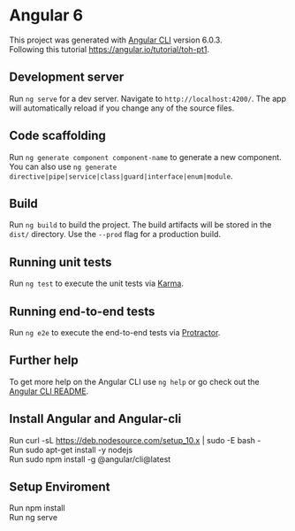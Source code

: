 # Angular 6

This project was generated with [Angular CLI](https://github.com/angular/angular-cli) version 6.0.3. <br />
Following this tutorial https://angular.io/tutorial/toh-pt1. <br />

## Development server

Run `ng serve` for a dev server. Navigate to `http://localhost:4200/`. The app will automatically reload if you change any of the source files.

## Code scaffolding

Run `ng generate component component-name` to generate a new component. You can also use `ng generate directive|pipe|service|class|guard|interface|enum|module`.

## Build

Run `ng build` to build the project. The build artifacts will be stored in the `dist/` directory. Use the `--prod` flag for a production build.

## Running unit tests

Run `ng test` to execute the unit tests via [Karma](https://karma-runner.github.io).

## Running end-to-end tests

Run `ng e2e` to execute the end-to-end tests via [Protractor](http://www.protractortest.org/).

## Further help

To get more help on the Angular CLI use `ng help` or go check out the [Angular CLI README](https://github.com/angular/angular-cli/blob/master/README.md).

## Install Angular and Angular-cli

Run curl -sL https://deb.nodesource.com/setup_10.x | sudo -E bash - <br />
Run sudo apt-get install -y nodejs <br />
Run sudo npm install -g @angular/cli@latest <br />

## Setup Enviroment

Run npm install <br />
Run ng serve<br />
